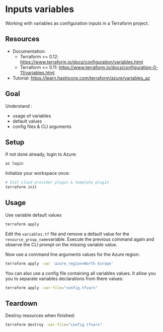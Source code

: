 # Inputs variables
Working with variables as configuration inputs in a Terraform project.

## Resources
- Documentation:
  - Terraform >= 0.12: https://www.terraform.io/docs/configuration/variables.html
  - Terraform <= 0.11: https://www.terraform.io/docs/configuration-0-11/variables.html
- Tutorial: https://learn.hashicorp.com/terraform/azure/variables_az

## Goal
Understand :
- usage of variables
- default values
- config files & CLI arguments

## Setup
If not done already, login to Azure:
```bash
az login
```

Initialize your workspace once:
```bash
# Init cloud provider plugin & template plugin
terraform init
```

## Usage
Use variable default values
```bash
terraform apply
```

Edit the `variables.tf` file and remove a default value for the `resource_group_name`variable.
Execute the previous command again and observe the CLI prompt on the missing variable value.

Now use a command line arguments values for the Azure region:
```bash
terraform apply -var 'azure_region=North Europe'
```

You can also use a config file containing all variables values.
It allow you you to separate variables declarations from there values:
```bash
terraform apply -var-file="config.tfvars"
```

## Teardown
Destroy resources when finished:
```bash
terraform destroy -var-file="config.tfvars"
```
